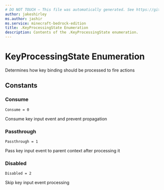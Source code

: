 ```yaml
---
# DO NOT TOUCH — This file was automatically generated. See https://github.com/mojang/minecraftapidocsgenerator to modify descriptions, examples, etc.
author: jakeshirley
ms.author: jashir
ms.service: minecraft-bedrock-edition
title: .KeyProcessingState Enumeration
description: Contents of the .KeyProcessingState enumeration.
---
```

# KeyProcessingState Enumeration

Determines how key binding should be processed to fire actions

## Constants
### **Consume**
`Consume = 0`

Consume key input event and prevent propagation
### **Passthrough**
`Passthrough = 1`

Pass key input event to parent context after processing it
### **Disabled**
`Disabled = 2`

Skip key input event processing
